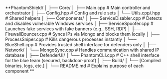 **PhantomShield/
│
├── Core/
│   ├── Main.cpp          # Main controller and orchestrator
│   ├── Config.hpp                 # Config and rule sets
│   └── Utils.cpp/.hpp             # Shared helpers
│
├── Components/
│   ├── ServiceDisabler.cpp        # Detects and disables vulnerable Windows services
│   ├── ServiceSpoofer.cpp         # Launches fake services with fake banners (e.g., SSH, RDP)
│   ├── FirewallBouncer.cpp        # Syncs IPs via Mongo and blocks them locally
│   ├── ProcessSniper.cpp          # Kills dangerous processes instantly
│   └── BlueShell.cpp              # Provides trusted shell interface for defenders only
│
├── Network/
│   └── MongoSync.cpp              # Handles communication with shared IP database
│
├── DefenderUI/
│   └── PhantomCLI.cpp             # C++ shell interface for the blue team (secured, backdoor-proof)
│
├── Build/
│   └── [Compiled binaries, logs, etc.]
│
└── README.md                      # Explains purpose of each component
**
